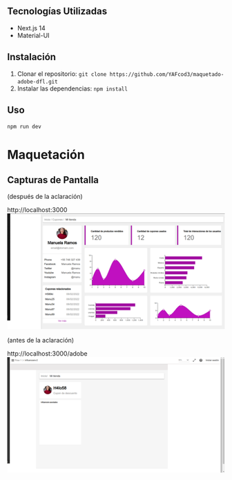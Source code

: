 
## Tecnologías Utilizadas

- Next.js 14
- Material-UI

## Instalación

1. Clonar el repositorio: `git clone https://github.com/YAFcod3/maquetado-adobe-dfl.git`
2. Instalar las dependencias: `npm install`

## Uso
```bash
npm run dev
```

# Maquetación


## Capturas de Pantalla
(después de la aclaración)

http://localhost:3000
![Home](/public/screenshot/home.png)

(antes de la aclaración)

http://localhost:3000/adobe
![Adobe](/public/screenshot/adobe.png)



